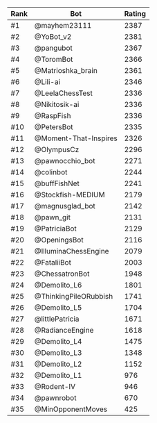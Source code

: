 Rank|Bot|Rating
---|---|---
#1|@mayhem23111|2387
#2|@YoBot_v2|2381
#3|@pangubot|2367
#4|@ToromBot|2366
#5|@Matrioshka_brain|2361
#6|@Lili-ai|2346
#7|@LeelaChessTest|2336
#8|@Nikitosik-ai|2336
#9|@RaspFish|2336
#10|@PetersBot|2335
#11|@Moment-That-Inspires|2326
#12|@OlympusCz|2296
#13|@pawnocchio_bot|2271
#14|@colinbot|2244
#15|@buffFishNet|2241
#16|@Stockfish-MEDIUM|2179
#17|@magnusglad_bot|2142
#18|@pawn_git|2131
#19|@PatriciaBot|2129
#20|@OpeningsBot|2116
#21|@IlluminaChessEngine|2079
#22|@FataliiBot|2003
#23|@ChessatronBot|1948
#24|@Demolito_L6|1801
#25|@ThinkingPileORubbish|1741
#26|@Demolito_L5|1704
#27|@littlePatricia|1671
#28|@RadianceEngine|1618
#29|@Demolito_L4|1475
#30|@Demolito_L3|1348
#31|@Demolito_L2|1152
#32|@Demolito_L1|976
#33|@Rodent-IV|946
#34|@pawnrobot|670
#35|@MinOpponentMoves|425
